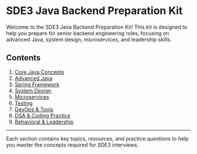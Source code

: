 # SDE3 Java Backend Preparation Kit

Welcome to the SDE3 Java Backend Preparation Kit! This kit is designed to help you prepare for senior backend engineering roles, focusing on advanced Java, system design, microservices, and leadership skills.

## Contents

1. [Core Java Concepts](01-core-java.md)
2. [Advanced Java](02-advanced-java.md)
3. [Spring Framework](03-spring-framework.md)
4. [System Design](04-system-design.md)
5. [Microservices](05-microservices.md)
6. [Testing](06-testing.md)
7. [DevOps & Tools](07-devops-tools.md)
8. [DSA & Coding Practice](08-dsa-coding.md)
9. [Behavioral & Leadership](09-behavioral-leadership.md)

---

Each section contains key topics, resources, and practice questions to help you master the concepts required for SDE3 interviews. 